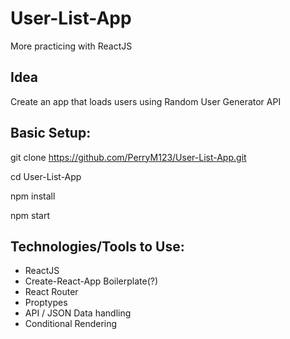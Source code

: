 # User-List-App
More practicing with ReactJS

## Idea

Create an app that loads users using Random User Generator API

## Basic Setup:

git clone https://github.com/PerryM123/User-List-App.git

cd User-List-App

npm install

npm start

## Technologies/Tools to Use:

* ReactJS
* Create-React-App Boilerplate(?)
* React Router
* Proptypes
* API / JSON Data handling
* Conditional Rendering
